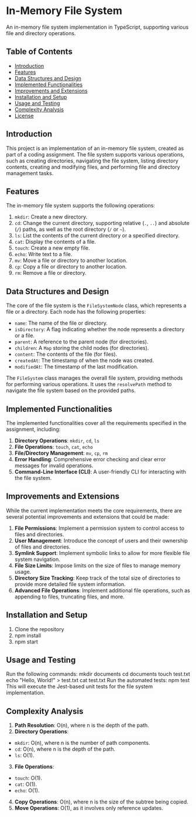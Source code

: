 # In-Memory File System

An in-memory file system implementation in TypeScript, supporting various file and directory operations.

## Table of Contents
- [Introduction](#introduction)
- [Features](#features)
- [Data Structures and Design](#data-structures-and-design)
- [Implemented Functionalities](#implemented-functionalities)
- [Improvements and Extensions](#improvements-and-extensions)
- [Installation and Setup](#installation-and-setup)
- [Usage and Testing](#usage-and-testing)
- [Complexity Analysis](#complexity-analysis)
- [License](#license)

## Introduction
This project is an implementation of an in-memory file system, created as part of a coding assignment. The file system supports various operations, such as creating directories, navigating the file system, listing directory contents, creating and modifying files, and performing file and directory management tasks.

## Features
The in-memory file system supports the following operations:

1. `mkdir`: Create a new directory.
2. `cd`: Change the current directory, supporting relative (`.`, `..`) and absolute (`/`) paths, as well as the root directory (`/` or `~`).
3. `ls`: List the contents of the current directory or a specified directory.
4. `cat`: Display the contents of a file.
5. `touch`: Create a new empty file.
6. `echo`: Write text to a file.
7. `mv`: Move a file or directory to another location.
8. `cp`: Copy a file or directory to another location.
9. `rm`: Remove a file or directory.

## Data Structures and Design
The core of the file system is the `FileSystemNode` class, which represents a file or a directory. Each node has the following properties:

- `name`: The name of the file or directory.
- `isDirectory`: A flag indicating whether the node represents a directory or a file.
- `parent`: A reference to the parent node (for directories).
- `children`: A `Map` storing the child nodes (for directories).
- `content`: The contents of the file (for files).
- `createdAt`: The timestamp of when the node was created.
- `modifiedAt`: The timestamp of the last modification.

The `FileSystem` class manages the overall file system, providing methods for performing various operations. It uses the `resolvePath` method to navigate the file system based on the provided paths.

## Implemented Functionalities
The implemented functionalities cover all the requirements specified in the assignment, including:

1. **Directory Operations**: `mkdir`, `cd`, `ls`
2. **File Operations**: `touch`, `cat`, `echo`
3. **File/Directory Management**: `mv`, `cp`, `rm`
4. **Error Handling**: Comprehensive error checking and clear error messages for invalid operations.
5. **Command-Line Interface (CLI)**: A user-friendly CLI for interacting with the file system.

## Improvements and Extensions
While the current implementation meets the core requirements, there are several potential improvements and extensions that could be made:

1. **File Permissions**: Implement a permission system to control access to files and directories.
2. **User Management**: Introduce the concept of users and their ownership of files and directories.
3. **Symlink Support**: Implement symbolic links to allow for more flexible file system navigation.
4. **File Size Limits**: Impose limits on the size of files to manage memory usage.
5. **Directory Size Tracking**: Keep track of the total size of directories to provide more detailed file system information.
6. **Advanced File Operations**: Implement additional file operations, such as appending to files, truncating files, and more.

## Installation and Setup
1. Clone the repository
2. npm install
3. npm start
## Usage and Testing
Run the following commands:
mkdir documents
cd documents
touch test.txt
echo "Hello, World!" > test.txt
cat test.txt
Run the automated tests: npm test
This will execute the Jest-based unit tests for the file system implementation.

## Complexity Analysis
1. **Path Resolution**: O(n), where n is the depth of the path.
2. **Directory Operations**:
- `mkdir`: O(n), where n is the number of path components.
- `cd`: O(n), where n is the depth of the path.
- `ls`: O(1).
3. **File Operations**:
- `touch`: O(1).
- `cat`: O(1).
- `echo`: O(1).
4. **Copy Operations**: O(n), where n is the size of the subtree being copied.
5. **Move Operations**: O(1), as it involves only reference updates.

